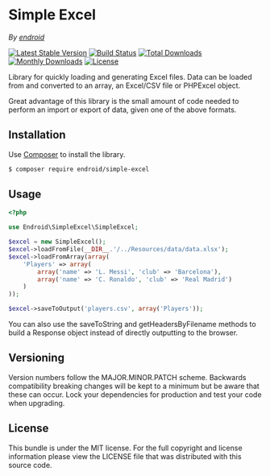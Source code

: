 Simple Excel
============

*By [endroid](http://endroid.nl/)*

[![Latest Stable Version](http://img.shields.io/packagist/v/endroid/simple-excel.svg)](https://packagist.org/packages/endroid/simple-excel)
[![Build Status](http://img.shields.io/travis/endroid/SimpleExcel.svg)](http://travis-ci.org/endroid/SimpleExcel)
[![Total Downloads](http://img.shields.io/packagist/dt/endroid/simple-excel.svg)](https://packagist.org/packages/endroid/simple-excel)
[![Monthly Downloads](http://img.shields.io/packagist/dm/endroid/simple-excel.svg)](https://packagist.org/packages/endroid/simple-excel)
[![License](http://img.shields.io/packagist/l/endroid/simple-excel.svg)](https://packagist.org/packages/endroid/simple-excel)

Library for quickly loading and generating Excel files. Data can be loaded
from and converted to an array, an Excel/CSV file or PHPExcel object.

Great advantage of this library is the small amount of code needed to perform
an import or export of data, given one of the above formats.

## Installation

Use [Composer](https://getcomposer.org/) to install the library.

``` bash
$ composer require endroid/simple-excel
```

## Usage

```php
<?php

use Endroid\SimpleExcel\SimpleExcel;

$excel = new SimpleExcel();
$excel->loadFromFile(__DIR__.'/../Resources/data/data.xlsx');
$excel->loadFromArray(array(
    'Players' => array(
        array('name' => 'L. Messi', 'club' => 'Barcelona'),
        array('name' => 'C. Ronaldo', 'club' => 'Real Madrid')
    )
));

$excel->saveToOutput('players.csv', array('Players'));
```

You can also use the saveToString and getHeadersByFilename methods to build a
Response object instead of directly outputting to the browser.

## Versioning

Version numbers follow the MAJOR.MINOR.PATCH scheme. Backwards compatibility
breaking changes will be kept to a minimum but be aware that these can occur.
Lock your dependencies for production and test your code when upgrading.

## License

This bundle is under the MIT license. For the full copyright and license
information please view the LICENSE file that was distributed with this source code.
